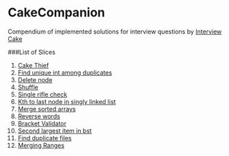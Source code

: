 # CakeCompanion
Compendium of implemented solutions for interview questions by [Interview Cake](https://www.interviewcake.com/)

###List of Slices
1. [Cake Thief](https://www.interviewcake.com/question/cake-thief)
2. [Find unique int among duplicates](https://www.interviewcake.com/question/find-unique-int-among-duplicates)
3. [Delete node](https://www.interviewcake.com/question/delete-node)
4. [Shuffle](https://www.interviewcake.com/question/shuffle)
5. [Single rifle check](https://www.interviewcake.com/question/single-rifle-check)
6. [Kth to last node in singly linked list](https://www.interviewcake.com/question/kth-to-last-node-in-singly-linked-list)
7. [Merge sorted arrays](https://www.interviewcake.com/question/merge-sorted-arrays)
8. [Reverse words](https://www.interviewcake.com/question/reverse-words)
9. [Bracket Validator](https://www.interviewcake.com/question/bracket-validator)
10. [Second largest item in bst](https://www.interviewcake.com/question/second-largest-item-in-bst)
11. [Find duplicate files](https://www.interviewcake.com/question/find-duplicate-files)
12. [Merging Ranges](https://www.interviewcake.com/question/merging-ranges)